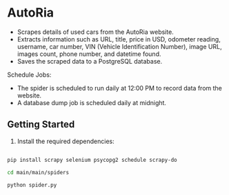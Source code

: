 # AutoRia 

- Scrapes details of used cars from the AutoRia website.
- Extracts information such as URL, title, price in USD, odometer reading, username, car number, VIN (Vehicle Identification Number), image URL, images count, phone number, and datetime found.
- Saves the scraped data to a PostgreSQL database.

Schedule Jobs:
- The spider is scheduled to run daily at 12:00 PM to record data from the website.
- A database dump job is scheduled daily at midnight.

## Getting Started

1. Install the required dependencies:

```bash

pip install scrapy selenium psycopg2 schedule scrapy-do

cd main/main/spiders

python spider.py
